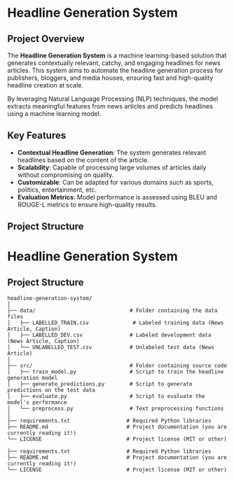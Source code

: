 
# Headline Generation System

## Project Overview

The **Headline Generation System** is a machine learning-based solution that generates contextually relevant, catchy, and engaging headlines for news articles. This system aims to automate the headline generation process for publishers, bloggers, and media houses, ensuring fast and high-quality headline creation at scale.

By leveraging Natural Language Processing (NLP) techniques, the model extracts meaningful features from news articles and predicts headlines using a machine learning model.

## Key Features

- **Contextual Headline Generation**: The system generates relevant headlines based on the content of the article.
- **Scalability**: Capable of processing large volumes of articles daily without compromising on quality.
- **Customizable**: Can be adapted for various domains such as sports, politics, entertainment, etc.
- **Evaluation Metrics**: Model performance is assessed using BLEU and ROUGE-L metrics to ensure high-quality results.

## Project Structure


# Headline Generation System

## Project Structure

```plaintext
headline-generation-system/
│
├── data/                              # Folder containing the data files
│   ├── LABELLED_TRAIN.csv              # Labeled training data (News Article, Caption)
│   ├── LABELLED_DEV.csv               # Labeled development data (News Article, Caption)
│   └── UNLABELLED_TEST.csv            # Unlabeled test data (News Article)
│
├── src/                               # Folder containing source code
│   ├── train_model.py                 # Script to train the headline generation model
│   ├── generate_predictions.py        # Script to generate predictions on the test data
│   ├── evaluate.py                    # Script to evaluate the model's performance
│   └── preprocess.py                  # Text preprocessing functions
│
├── requirements.txt                  # Required Python libraries
├── README.md                         # Project documentation (you are currently reading it!)
└── LICENSE                           # Project license (MIT or other)

├── requirements.txt                  # Required Python libraries
├── README.md                         # Project documentation (you are currently reading it!)
└── LICENSE                           # Project license (MIT or other)


